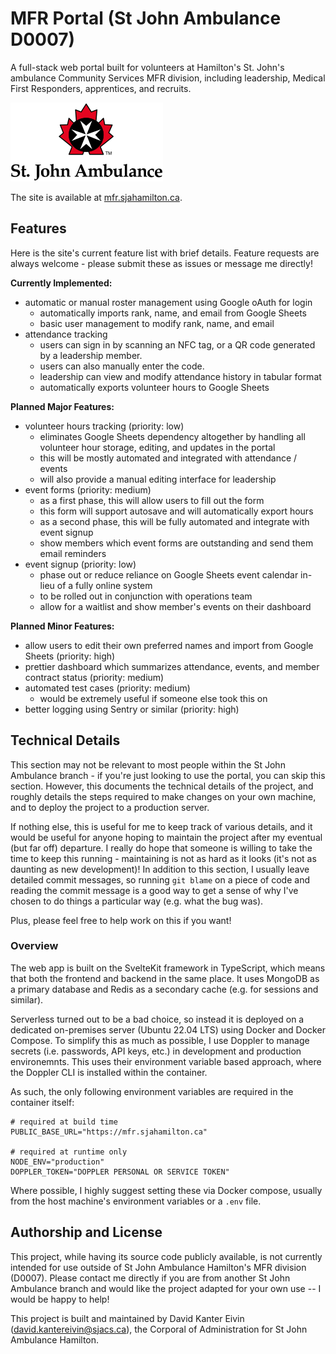 # MFR Portal (St John Ambulance D0007)

A full-stack web portal built for volunteers at Hamilton's St. John's ambulance Community Services MFR division, including leadership, Medical First Responders, apprentices, and recruits.

![St John Ambulance Logo](static/logo-full.svg)

The site is available at [mfr.sjahamilton.ca](https://mfr.sjahamilton.ca).

## Features

Here is the site's current feature list with brief details.
Feature requests are always welcome - please submit these as issues or message me directly!

**Currently Implemented:**

- automatic or manual roster management using Google oAuth for login
  - automatically imports rank, name, and email from Google Sheets
  - basic user management to modify rank, name, and email
- attendance tracking
  - users can sign in by scanning an NFC tag, or a QR code generated by a leadership member.
  - users can also manually enter the code.
  - leadership can view and modify attendance history in tabular format
  - automatically exports volunteer hours to Google Sheets

**Planned Major Features:**

- volunteer hours tracking (priority: low)
  - eliminates Google Sheets dependency altogether by handling all volunteer hour storage,
    editing, and updates in the portal
  - this will be mostly automated and integrated with attendance / events
  - will also provide a manual editing interface for leadership
- event forms (priority: medium)
  - as a first phase, this will allow users to fill out the form
  - this form will support autosave and will automatically export hours
  - as a second phase, this will be fully automated and integrate with event signup
  - show members which event forms are outstanding and send them email reminders
- event signup (priority: low)
  - phase out or reduce reliance on Google Sheets event calendar in-lieu of a fully online system
  - to be rolled out in conjunction with operations team
  - allow for a waitlist and show member's events on their dashboard

**Planned Minor Features:**

- allow users to edit their own preferred names and import from Google Sheets (priority: high)
- prettier dashboard which summarizes attendance, events, and member contract status (priority: medium)
- automated test cases (priority: medium)
  - would be extremely useful if someone else took this on
- better logging using Sentry or similar (priority: high)

## Technical Details

This section may not be relevant to most people within the St John Ambulance branch - if
you're just looking to use the portal, you can skip this section.
However, this documents the technical details of the project,
and roughly details the steps required to make changes on your own machine,
and to deploy the project to a production server.

If nothing else, this is useful for me to keep track of various details,
and it would be useful for anyone hoping to maintain the project after my eventual (but far off) departure.
I really do hope that someone is willing to take the time to keep this running - maintaining is not as hard as it looks (it's not as daunting as new development)!
In addition to this section, I usually leave detailed commit messages,
so running `git blame` on a piece of code and reading the commit message is a good way to get a sense of why I've chosen to do things a particular way (e.g. what the bug was).

Plus, please feel free to help work on this if you want!

### Overview

The web app is built on the SvelteKit framework in TypeScript,
which means that both the frontend and backend in the same place.
It uses MongoDB as a primary database and Redis as a secondary cache (e.g. for sessions and similar).

Serverless turned out to be a bad choice,
so instead it is deployed on a dedicated on-premises server (Ubuntu 22.04 LTS)
using Docker and Docker Compose.
To simplify this as much as possible,
I use Doppler to manage secrets (i.e. passwords, API keys, etc.)
in development and production environemnts.
This uses their environment variable based approach,
where the Doppler CLI is installed within the container.

As such, the only following environment variables are required in the container itself:

```env
# required at build time
PUBLIC_BASE_URL="https://mfr.sjahamilton.ca"

# required at runtime only
NODE_ENV="production"
DOPPLER_TOKEN="DOPPLER PERSONAL OR SERVICE TOKEN"
```

Where possible, I highly suggest setting these via Docker compose,
usually from the host machine's environment variables or a `.env` file.

## Authorship and License

This project, while having its source code publicly available,
is not currently intended for use outside of St John Ambulance Hamilton's MFR division (D0007).
Please contact me directly if you are from another St John Ambulance branch and would like
the project adapted for your own use -- I would be happy to help!

This project is built and maintained by David Kanter Eivin ([david.kantereivin@sjacs.ca](mailto:david.kantereivin@sjacs.ca)), the Corporal of Administration for St John Ambulance Hamilton.
